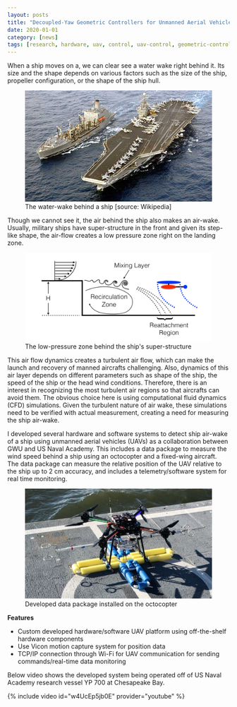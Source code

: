 ```yaml
---
layout: posts
title: "Decoupled-Yaw Geometric Controllers for Unmanned Aerial Vehicles"
date: 2020-01-01
category: [news]
tags: [research, hardware, uav, control, uav-control, geometric-control, projects]
---
```


When a ship moves on a, we can clear see a water wake right behind it.
Its size and the shape depends on various factors such as the size of the ship, propeller configuration, or the shape of the ship hull.

<figure>
    <img src="/assets/images/airwake_waterwake.jpg" alt="Water-wake behind a ship">
    <figcaption>The water-wake behind a ship [source: Wikipedia]</figcaption>
</figure>

Though we cannot see it, the air behind the ship also makes an air-wake.
Usually, military ships have super-structure in the front and given its step-like shape, the air-flow creates a low pressure zone right on the landing zone.

<figure>
    <img src="/assets/images/airwake_low_pressure_zone.png" alt="Low pressure zone over the landing pad">
    <figcaption>The low-pressure zone behind the ship's super-structure</figcaption>
</figure>

This air flow dynamics creates a turbulent air flow, which can make the launch and recovery of manned aircrafts challenging.
Also, dynamics of this air layer depends on different parameters such as shape of the ship, the speed of the ship or the head wind conditions.
Therefore, there is an interest in recognizing the most turbulent air regions so that aircrafts can avoid them.
The obvious choice here is using computational fluid dynamics (CFD) simulations.
Given the turbulent nature of air wake, these simulations need to be verified with actual measurement, creating a need for measuring the ship air-wake.

I developed several hardware and software systems to detect ship air-wake of a ship using unmanned aerial vehicles (UAVs) as a collaboration between GWU and US Naval Academy. 
This includes a data package to measure the wind speed behind a ship using an octocopter and a fixed-wing aircraft. 
The data package can measure the relative position of the UAV relative to the ship up to 2 cm accuracy, and includes a telemetry/software system for real time monitoring. 


<figure>
    <img src="/assets/images/airwake_data_package.png" alt="Data package">
    <figcaption>Developed data package installed on the octocopter</figcaption>
</figure>

**Features**
* Custom developed hardware/software UAV platform using off-the-shelf hardware components
* Use Vicon motion capture system for position data
* TCP/IP connection through Wi-Fi for UAV communication for sending commands/real-time data monitoring

Below video shows the developed system being operated  off of US Naval Academy research vessel YP 700 at Chesapeake Bay.

{% include video id="w4UcEp5jb0E" provider="youtube" %}

<br>
<br>